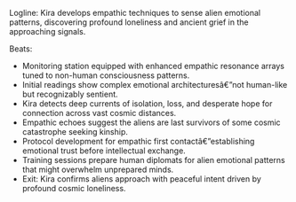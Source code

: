 ﻿---
series: 5
novella: 1
file: S5N1_CH02
type: chapter
pov: Kira
setting: Empathic monitoring station - alien emotion detection
word_target_min: 1201
word_target_max: 2299
status: outline
---
Logline: Kira develops empathic techniques to sense alien emotional patterns, discovering profound loneliness and ancient grief in the approaching signals.

Beats:
- Monitoring station equipped with enhanced empathic resonance arrays tuned to non-human consciousness patterns.
- Initial readings show complex emotional architecturesâ€”not human-like but recognizably sentient.
- Kira detects deep currents of isolation, loss, and desperate hope for connection across vast cosmic distances.
- Empathic echoes suggest the aliens are last survivors of some cosmic catastrophe seeking kinship.
- Protocol development for empathic first contactâ€”establishing emotional trust before intellectual exchange.
- Training sessions prepare human diplomats for alien emotional patterns that might overwhelm unprepared minds.
- Exit: Kira confirms aliens approach with peaceful intent driven by profound cosmic loneliness.